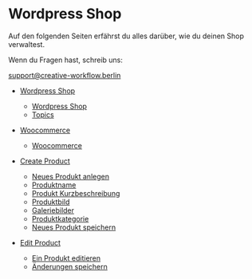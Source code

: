 # Wordpress Shop

Auf den folgenden Seiten erfährst du alles darüber, wie du deinen Shop verwaltest.

Wenn du Fragen hast, schreib uns:

[support@creative-workflow.berlin](mailto:support@creative-workflow.berlin)

  - [Wordpress Shop](./00_index) 
     - [Wordpress Shop](./00_index/00_teaser.md) 
     - [Topics](./00_index/01_topics.md) 

  - [Woocommerce](./01_woocommerce) 
     - [Woocommerce](./01_woocommerce/01_basic.md) 

  - [Create Product](./02_create_product) 
     - [Neues Produkt anlegen](./02_create_product/01_create.md) 
     - [Produktname](./02_create_product/02_title.md) 
     - [Produkt Kurzbeschreibung](./02_create_product/03_short_description.md) 
     - [Produktbild](./02_create_product/04_product_image.md) 
     - [Galeriebilder](./02_create_product/05_gallery_image.md) 
     - [Produktkategorie](./02_create_product/06_category.md) 
     - [Neues Produkt speichern](./02_create_product/07_save.md) 

  - [Edit Product](./03_edit_product) 
     - [Ein Produkt editieren](./03_edit_product/01_edit.md) 
     - [Änderungen speichern](./03_edit_product/02_save.md) 

